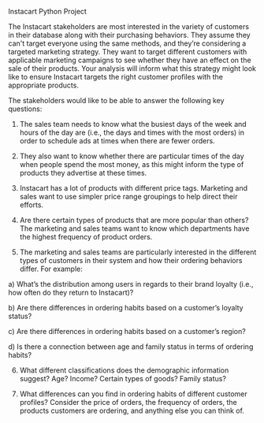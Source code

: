 
Instacart Python Project

The Instacart stakeholders are most interested in the variety of customers in their database
along with their purchasing behaviors. They assume they can't target everyone using the same
methods, and they’re considering a targeted marketing strategy. They want to target different
customers with applicable marketing campaigns to see whether they have an effect on the sale
of their products. Your analysis will inform what this strategy might look like to ensure Instacart
targets the right customer profiles with the appropriate products. 

The stakeholders would like to be able to answer the following key questions:

1) The sales team needs to know what the busiest days of the week and hours of the day
are (i.e., the days and times with the most orders) in order to schedule ads at times
when there are fewer orders.

2) They also want to know whether there are particular times of the day when people spend
the most money, as this might inform the type of products they advertise at these times.

3) Instacart has a lot of products with different price tags. Marketing and sales want to use
simpler price range groupings to help direct their efforts.

4) Are there certain types of products that are more popular than others? The marketing
and sales teams want to know which departments have the highest frequency of product
orders.

5) The marketing and sales teams are particularly interested in the different types of
customers in their system and how their ordering behaviors differ. For example:

a) What’s the distribution among users in regards to their brand loyalty (i.e., how
often do they return to Instacart)?

b) Are there differences in ordering habits based on a customer’s loyalty status?

c) Are there differences in ordering habits based on a customer’s region?

d) Is there a connection between age and family status in terms of ordering habits?

6) What different classifications does the demographic information suggest? Age?
Income? Certain types of goods? Family status?

7) What differences can you find in ordering habits of different customer profiles?
Consider the price of orders, the frequency of orders, the products customers are
ordering, and anything else you can think of.
